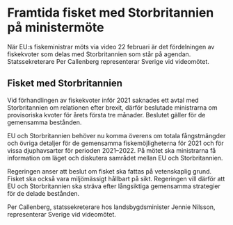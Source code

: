 # Framtida fisket med Storbritannien på ministermöte

När EU:s fiskeministrar möts via video 22 februari är det fördelningen av fiskekvoter som delas med Storbritannien som står på agendan. Statssekreterare Per Callenberg representerar Sverige vid videomötet.

## Fisket med Storbritannien

Vid förhandlingen av fiskekvoter inför 2021 saknades ett avtal med Storbritannien om relationen efter brexit, därför beslutade ministrarna om provisoriska kvoter för årets första tre månader. Beslutet gäller för de gemensamma bestånden.

EU och Storbritannien behöver nu komma överens om totala fångstmängder och övriga detaljer för de gemensamma fiskemöjligheterna för 2021 och för vissa djuphavsarter för perioden 2021–2022. På mötet ska ministrarna få information om läget och diskutera samrådet mellan EU och Storbritannien.

Regeringen anser att beslut om fisket ska fattas på vetenskaplig grund. Fisket ska också vara miljömässigt hållbart på sikt. Regeringen vill därför att EU och Storbritannien ska sträva efter långsiktiga gemensamma strategier för de delade bestånden.

Per Callenberg, statssekreterare hos landsbygdsminister Jennie Nilsson, representerar Sverige vid videomötet.
